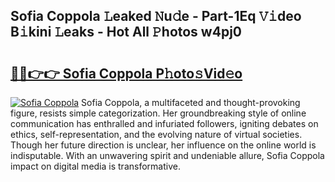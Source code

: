 ## Sofia Coppola 𝙻eaked 𝙽u𝚍e - Part-1Eq 𝚅𝚒deo B𝚒kini 𝙻eaks - Hot All 𝙿hotos w4pj0

# <h2><a href="http://ld4100.urlbe.top/?page=Sofia+Coppola">🔗🔗👉👉 Sofia Coppola P𝚑oto𝚜Vid𝚎o</a></h2>

[![Sofia Coppola](https://i.imgur.com/eBuTRDB.gif)](http://ld4100.urlbe.top/?page=Sofia+Coppola)
Sofia Coppola, a multifaceted and thought-provoking figure, resists simple categorization. Her groundbreaking style of online communication has enthralled and infuriated followers, igniting debates on ethics, self-representation, and the evolving nature of virtual societies. Though her future direction is unclear, her influence on the online world is indisputable. With an unwavering spirit and undeniable allure, Sofia Coppola impact on digital media is transformative.
